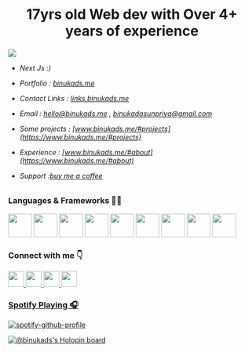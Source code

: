 
<h1 style="text-align: center;">17yrs old Web dev with Over 4+ years of experience</h1>






<h6>
  
 ![](https://komarev.com/ghpvc/?username=your-github-BinukaDs&color=329325&tytle=flat-square)

- Next Js :)

- Portfolio : [binukads.me](https://www.binukads.me)

- Contact Links : [links.binukads.me](https://links.binukads.me)

- Email : [hello@binukads.me](mailto:hello@binukads.me) , [binukadasunpriya@gmail.com](mailto:binukadasunpriya@gmail.com)
	
- Some projects : [www.binukads.me/#projects](https://www.binukads.me/#projects)
	
- Experience : [www.binukads.me/#about](https://www.binukads.me/#about)

- Support :[buy me a coffee](https://www.buymeacoffee.com/BinukaDs)
  



	
</h5>
<h3>Languages & Frameworks 👨‍💻</h3>

<div>
<img src="https://user-images.githubusercontent.com/77571607/205431744-fb65efdb-7812-45aa-84c7-22fabcf388b4.png" width ="48px" />	
<img src="https://user-images.githubusercontent.com/77571607/202488708-9a508fd8-3a5d-46a4-8d39-fa24836409e6.png" width ="48px"/>
<img src="https://user-images.githubusercontent.com/77571607/202488585-31f35899-bdb4-49ae-bab0-3cb86a187f28.png" width ="48px"/>
<img src="https://user-images.githubusercontent.com/77571607/202488906-448ec80c-2e68-4de4-8d9f-c3774b458e24.png" width ="48px"/>
<img src="https://user-images.githubusercontent.com/77571607/202489150-ab5e86a5-b80d-4e67-9dca-5f37e34e3262.png" width ="48px"/>
<img src="https://user-images.githubusercontent.com/77571607/202489877-f7c23880-a498-447b-81ba-7c6f9af05a0b.png" width ="48px"/>
<img src="https://user-images.githubusercontent.com/77571607/202490480-6c3b6808-0818-4e0f-8115-64478f19683d.png" width ="48px"/>
<img src="https://user-images.githubusercontent.com/77571607/202490656-1dd06912-6f61-4a2e-b2fa-6d408c82288e.png" width ="48px"/> 
<img src="https://user-images.githubusercontent.com/77571607/202490807-c43fbe23-26a2-4dd4-9f2a-851b17219e55.png" width ="48px"/>
</div>

<h3>Connect with me 👇</h3>
<a href="https://twitter.com/Binuka_Ds" target="_blank"/><img src="https://user-images.githubusercontent.com/77571607/202492124-f49b91d3-f1ab-44f5-b818-38ce5a8ed021.png" width="32px"/>
<a href="https://www.linkedin.com/in/binukadasunpriya/" target="_blank"/><img src="https://user-images.githubusercontent.com/77571607/202491690-a3a802ef-6d16-4ec1-ba3a-d3714d5b0c4a.png" width="32px"/>
<a href="https://www.instagram.com/its.binuka/" target="_blank"/><img src="https://user-images.githubusercontent.com/77571607/202492465-fe9efd9a-f715-42da-af2a-4ea848965a3c.png" width="32px"/>
<a href="https://www.binukads.me" target="_blank"/><img src="https://user-images.githubusercontent.com/77571607/202493236-f52f4045-5e8d-45f2-a107-de69ce76193c.png" width="32px"/>



<h3>Spotify Playing 🎧</h3>

[![spotify-github-profile](https://spotify-github-profile.vercel.app/api/view?uid=a73rjgade7gjasbfduqu8a9h9&cover_image=true&theme=novatorem&bar_color=53b14f&bar_color_cover=false)](https://open.spotify.com/user/a73rjgade7gjasbfduqu8a9h9?si=d4e711edb78043b1)

[![@binukads's Holopin board](https://holopin.me/binukads)](https://holopin.io/@binukads)


  




  
